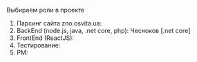 Выбираем роли в проекте

1. Парсинг сайта zno.osvita.ua: 
2. BackEnd (node.js, java, .net core, php): Чесноков [.net core]
3. FrontEnd (ReactJS): 
4. Тестирование: 
5. PM: 
